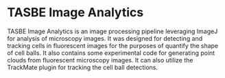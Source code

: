 # TASBE Image Analytics

TASBE Image Analytics is an image processing pipeline leveraging ImageJ for analysis of microscopy images.
It was designed for detecting and tracking cells in fluorescent images for the purposes of quantify the shape of cell balls.
It also contains some experimental code for generating point clouds from fluorescent microscopy images.
It can also utilize the TrackMate plugin for tracking the cell ball detections.

